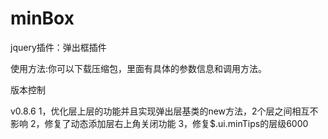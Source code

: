 minBox
======

jquery插件：弹出框插件

使用方法:你可以下载压缩包，里面有具体的参数信息和调用方法。


版本控制

v0.8.6
    1，优化层上层的功能并且实现弹出层基类的new方法，2个层之间相互不影响
    2，修复了动态添加层右上角关闭功能
    3，修复$.ui.minTips的层级6000

